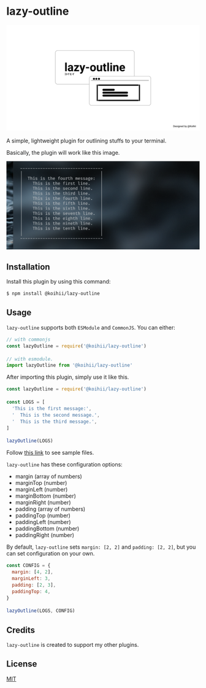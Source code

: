 # lazy-outline

![lazy-outline-image](./images/lazy-outline.png)

A simple, lightweight plugin for outlining stuffs to your terminal.

Basically, the plugin will work like this image.

![lazy-outline-capture](./images/lazy-outline-capture.png)

## Installation

Install this plugin by using this command:

```bash
$ npm install @koihii/lazy-outline
```

## Usage

`lazy-outline` supports both `ESModule` and `CommonJS`. You can either:

```js
// with commonjs
const lazyOutline = require('@koihii/lazy-outline')

// with esmodule.
import lazyOutline from '@koihii/lazy-outline'
```

After importing this plugin, simply use it like this.

```js
const lazyOutline = require('@koihii/lazy-outline')

const LOGS = [
  'This is the first message:',
  '  This is the second message.',
  '  This is the third message.',
]

lazyOutline(LOGS)
```

Follow [this link](https://github.com/Koihii/lazy-outline/blob/main/test/testCases.js) to see sample files.

`lazy-outline` has these configuration options:

- margin (array of numbers)
- marginTop (number)
- marginLeft (number)
- marginBottom (number)
- marginRight (number)
- padding (array of numbers)
- paddingTop (number)
- paddingLeft (number)
- paddingBottom (number)
- paddingRight (number)

By default, `lazy-outline` sets `margin: [2, 2]` and `padding: [2, 2]`, but you can set configuration on your own.

```js
const CONFIG = {
  margin: [4, 2],
  marginLeft: 3,
  padding: [2, 3],
  paddingTop: 4,
}

lazyOutline(LOGS, CONFIG)
```

## Credits

`lazy-outline` is created to support my other plugins.

## License

[MIT](LICENSE)

